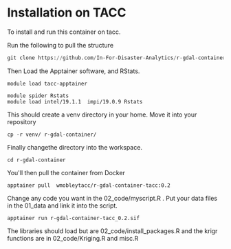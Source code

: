 # Installation on TACC

To install and run this container on tacc.

Run the following to pull the structure

```python
git clone https://github.com/In-For-Disaster-Analytics/r-gdal-container.git
```

Then Load the Apptainer software, and  RStats. 

``` 
module load tacc-apptainer

module spider Rstats 
module load intel/19.1.1  impi/19.0.9 Rstats

```
This should create a venv directory in your home. 
Move it into your repository 
```
cp -r venv/ r-gdal-container/
```
Finally changethe  directory into the workspace.
 ``` 
 cd r-gdal-container
```
You'll then pull the container from Docker

```
apptainer pull  wmobleytacc/r-gdal-container-tacc:0.2
```

Change any code you want in the 02_code/myscript.R . Put your data files in the 01_data and link it into the script. 


``` 
apptainer run r-gdal-container-tacc_0.2.sif
```


The libraries should load but are 02_code/install_packages.R and the krigr functions are in 02_code/Kriging.R and misc.R
